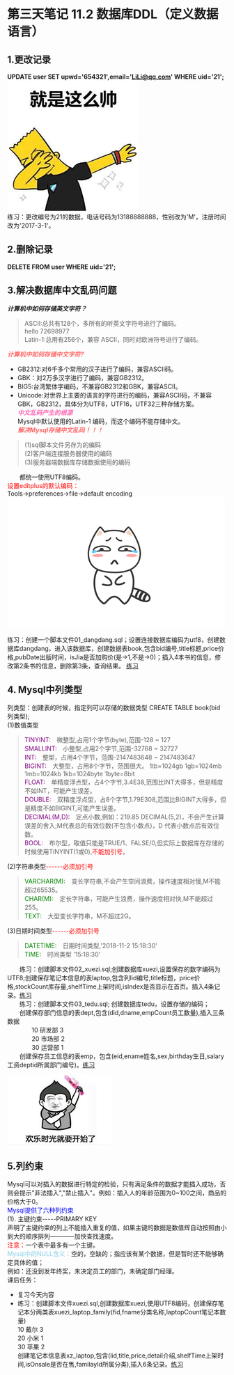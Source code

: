 # 第三天笔记 11.2  数据库DDL（定义数据语言）  
## 1.更改记录  
**UPDATE user SET upwd='654321',email='LiLi@qq.com' WHERE  uid='21';**   
![轻松练习](xz1.jpg)  
练习：更改编号为21的数据，电话号码为13188888888，性别改为'M'，注册时间改为'2017-3-1'。  
## 2.删除记录  
**DELETE FROM user WHERE uid='21';**   
## 3.解决数据库中文乱码问题  
***计算机中如何存储英文字符？***    
>ASCII:总共有128个，多所有的听英文字符号进行了编码。  
 hello 72698977  
Latin-1:总用有256个，兼容 ASCII，同时对欧洲符号进行了编码。  

***<font color="#f66">计算机中如何存储中文字符?</font>***  
+ GB2312:对6千多个常用的汉子进行了编码，兼容ASCII码。  
+ GBK：对2万多汉字进行了编码，兼容GB2312。  
+ BIG5:台湾繁体字编码，不兼容GB2312和GBK，兼容ASCII。  
+ Unicode:对世界上主要的语言的字符进行的编码，兼容ASCII码，不兼容GBK，GB2312，具体分为UTF8，UTF16，UTF32三种存储方案。    
***<font color="hotpink">中文乱码产生的根源</font>***   
Mysql中默认使用的Latin-1 编码，而这个编码不能存储中文。   
***<font color="#f66">解决Mysql存储中文乱码！！！</font>***  
>(1)sql脚本文件另存为的编码  
(2)客户端连接服务器使用的编码  
(3)服务器端数据库存储数据使用的编码    

&emsp;&emsp;都统一使用UTF8编码。  
<font color="red">设置editplus的默认编码：</font>  
Tools->preferences->file->default encoding  
![尝试小练习](xz2.gif)    

练习：创建一个脚本文件01_dangdang.sql；设置连接数据库编码为utf8，创建数据库dangdang，进入该数据库，创建数据表book,包含bid编号,title标题,price价格,pubDate出版时间，isJia是否加购价(是->1,不是->0)；插入4本书的信息，修改第2条书的信息，删除第3条，查询结果。 [练习](mysql/01_dangdang.sql) 
## 4. Mysql中列类型  
列类型：创建表的时候，指定列可以存储的数据类型
CREATE TABLE book(bid 列类型);  
(1)数值类型    
><font color="purple">TINYINT:</font>&emsp;微整型,占用1个字节(byte),范围-128 ~ 127    
<font color="purple">SMALLINT:</font>&emsp;小整型,占用2个字节,范围-32768 ~ 32727  
<font color="purple">INT:</font>&emsp;整型，占用4个字节，范围-2147483648  ~ 2147483647    
<font color="purple">BIGINT:</font>&emsp;大整型，占用8个字节，范围很大。
1tb=1024gb 1gb=1024mb 1mb=1024kb 1kb=1024byte 1byte=8bit  
<font color="purple">FLOAT:</font>&emsp;单精度浮点型，占4个字节,3.4E38,范围比INT大得多，但是精度不如INT，可能产生误差。  
<font color="purple">DOUBLE:</font>&emsp;双精度浮点型，占8个字节,1.79E308,范围比BIGINT大得多，但是精度不如BIGINT,可能产生误差。  
<font color="purple">DECIMAL(M,D):</font>&emsp;定点小数,例如：219.85 DECIMAL(5,2)，不会产生计算误差的舍入;M代表总的有效位数(不包含小数点)，D 代表小数点后有效位数。  
<font color="purple">BOOL:</font>&emsp;布尔型，取值只能是TRUE/1、FALSE/0,但实际上数据库在存储的时候使用TINYINT(1或0),<font color="red">不能加引号</font>。   

(2)字符串类型<font color="red">------必须加引号</font>  
><font color="green">VARCHAR(M):</font>&emsp;变长字符串,不会产生空间浪费，操作速度相对慢,M不能超过65535。  
<font color="green">CHAR(M):</font>&emsp;定长字符串，可能产生浪费，操作速度相对快,M不能超过255。   
<font color="green">TEXT:</font>&emsp;大型变长字符串，M不超过2G。      

(3)日期时间类型<font color="red">------必须加引号</font>   
><font color="green">DATETIME:</font>&emsp;日期时间类型,'2018-11-2 15:18:30'    
<font color="green">TIME:</font>&emsp;时间类型 '15:18:30'   

&emsp;&emsp;练习：创建脚本文件02_xuezi.sql;创建数据库xuezi,设置保存的数字编码为UTF8;创建保存笔记本信息的表laptop,包含列lid编号,title标题，price价格,stockCount库存量,shelfTime上架时间,isIndex是否显示在首页。插入4条记录。[练习](mysql/02_xuezi.sql)  
&emsp;&emsp;练习：创建脚本文件03_tedu.sql; 创建数据库tedu，设置存储的编码；  
&emsp;&emsp;创建保存部门信息的表dept,包含(did,dname,empCount员工数量),插入三条数据  
&emsp;&emsp;&emsp;&emsp;10 研发部 3   
&emsp;&emsp;&emsp;&emsp;20 市场部 2   
&emsp;&emsp;&emsp;&emsp;30 运营部 1   
&emsp;&emsp;创建保存员工信息的表emp，包含(eid,ename姓名,sex,birthday生日,salary工资deptid所属部门编号)。[练习](mysql/03_tedu.sql)  

![休息片刻](xz2.jpg) 
## 5.列约束  
Mysql可以对插入的数据进行特定的检验，只有满足条件的数据才能插入成功，否则会提示"非法插入","禁止插入"。例如：插入人的年龄范围为0~100之间，商品的价格大于0。  
<font color="blue">Mysql提供了六种列约束</font>  
(1). 主键约束-----PRIMARY KEY   
 声明了主键约束的列上不能插入重复的值，如果主键的数据是数值辉自动按照由小到大的顺序排列————加快查找速度。  
 <font color="red">注意：</font>一个表中最多有一个主键。  
 <font color="Skyblue">Mysql中的NULL含义：</font>空的，空缺的；指应该有某个数据，但是暂时还不能够确定具体的值；  
 例如：还没到发年终奖，未决定员工的部门，未确定部门经理。  
 课后任务：  
 + 复习今天内容  
 + 练习：创建脚本文件xuezi.sql,创建数据库xuezi,使用UTF8编码，创建保存笔记本分两类表xuezi_laptop_family(fid,fname分类名称,laptopCount笔记本数量)   
 10 戴尔 3  
 20 小米 1  
 30 苹果 2  
 创建笔记本信息表xz_laptop,包含(lid,title,price,detail介绍,shelfTime上架时间,isOnsale是否在售,familayId所属分类),插入6条记录。[练习](mysql/xuezi.sql)








